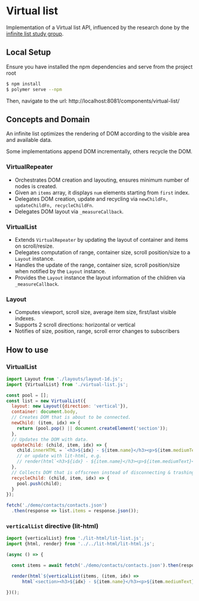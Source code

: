 # Virtual list

Implementation of a Virtual list API, influenced by the research done by the [infinite list study group](https://github.com/domenic/infinite-list-study-group).

## Local Setup

Ensure you have installed the npm dependencies and serve from the project root
```sh
$ npm install
$ polymer serve --npm
```
Then, navigate to the url: http://localhost:8081/components/virtual-list/

## Concepts and Domain

An infinite list optimizes the rendering of DOM according to the visible area and available data.

Some implementations append DOM incrementally, others recycle the DOM.

### VirtualRepeater

- Orchestrates DOM creation and layouting, ensures minimum number of nodes is created.
- Given an `items` array, it displays `num` elements starting from `first` index.
- Delegates DOM creation, update and recycling via `newChildFn, updateChildFn, recycleChildFn`.
- Delegates DOM layout via `_measureCallback`.


### VirtualList

- Extends `VirtualRepeater` by updating the layout of container and items on scroll/resize.
- Delegates computation of range, container size, scroll position/size to a `Layout` instance.
- Handles the update of the range, container size, scroll position/size when notified by the `Layout` instance.
- Provides the `Layout` instance the layout information of the children via `_measureCallback`.

### Layout

- Computes viewport, scroll size, average item size, first/last visible indexes.
- Supports 2 scroll directions: horizontal or vertical
- Notifies of size, position, range, scroll error changes to subscribers

## How to use

### VirtualList

```js 
import Layout from './layouts/layout-1d.js';
import {VirtualList} from './virtual-list.js';

const pool = [];
const list = new VirtualList({
  layout: new Layout({direction: 'vertical'}),
  container: document.body,
  // Creates DOM that is about to be connected.
  newChild: (item, idx) => {
    return (pool.pop() || document.createElement('section'));
  },
  // Updates the DOM with data.
  updateChild: (child, item, idx) => {
    child.innerHTML = `<h3>${idx} - ${item.name}</h3><p>${item.mediumText}</p>`;
    // or update with lit-html, e.g.
    // render(html`<h3>${idx} - ${item.name}</h3><p>${item.mediumText}</p>`, child);
  },
  // Collects DOM that is offscreen instead of disconnecting & trashing it.
  recycleChild: (child, item, idx) => {
    pool.push(child);
  }
});

fetch('./demo/contacts/contacts.json')
  .then(response => list.items = response.json());

```

### `verticalList` directive (lit-html)

```js 
import {verticalList} from './lit-html/lit-list.js';
import {html, render} from '../../lit-html/lit-html.js';

(async () => {

  const items = await fetch('./demo/contacts/contacts.json').then(response => response.json());

  render(html`${verticalList(items, (item, idx) => 
      html`<section><h3>${idx} - ${item.name}</h3><p>${item.mediumText}</p></section>`)}`, document.body);

})();

```
